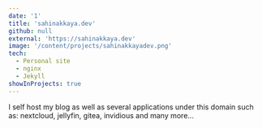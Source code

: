 ```yaml
---
date: '1'
title: 'sahinakkaya.dev'
github: null
external: 'https://sahinakkaya.dev'
image: '/content/projects/sahinakkayadev.png'
tech:
  - Personal site
  - nginx
  - Jekyll
showInProjects: true
---
```


I self host my blog as well as several applications under this domain such as: nextcloud, jellyfin, gitea, invidious and many more...
